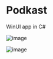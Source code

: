# Podkast

WinUI app in C#

![image](https://github.com/ItsAkilesh/Podkast/assets/50264624/7e3547a9-24d7-436a-844d-5ea99e270e97)

![image](https://github.com/ItsAkilesh/Podkast/assets/50264624/a3621577-45b0-44a4-9840-75179c729582)
